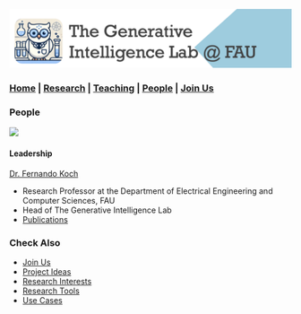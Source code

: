 ![GeniLab-banner](./images/genilab-banner.png)

### [Home](README.md) | [Research](RESEARCH.md) | [Teaching](TEACHING.md) | [People](PEOPLE.md) | [Join Us](COLLABORATING.md)

### People


<img src="http://generativeintelligencelab.ai/images/people/fkoch-head.png" width=200>

#### Leadership

[Dr. Fernando Koch](http://www.fernandokoch.me)
* Research Professor at the Department of Electrical Engineering and Computer Sciences, FAU
* Head of The Generative Intelligence Lab
* [Publications](https://scholar.google.com/citations?hl=en&user=-jD2UDsAAAAJ&sortby=pubdate)

<!---
#### Ph.D. Students

#### Master Students

#### Undergrad Students

#### External Collaborators
--->

### Check Also
* [Join Us](COLLABORATING.md)
* [Project Ideas](COLLABORATING.md#project-ideas)
* [Research Interests](RESEARCH.md#research-interests)
* [Research Tools](RESEARCH.md#research-tools)
* [Use Cases](RESEARCH.md#use-cases)

